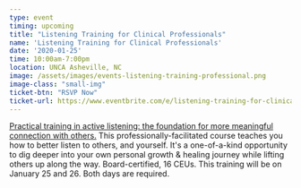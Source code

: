 ```yaml
---
type: event
timing: upcoming
title: "Listening Training for Clinical Professionals"
name: 'Listening Training for Clinical Professionals'
date: '2020-01-25'
time: 10:00am-7:00pm
location: UNCA Asheville, NC
image: /assets/images/events-listening-training-professional.png
image-class: "small-img"
ticket-btn: "RSVP Now"
ticket-url: https://www.eventbrite.com/e/listening-training-for-clinical-professionals-tickets-84175231383
---
```


[Practical training in active listening: the foundation for more meaningful connection with others.](/listening-training/)  This professionally-facilitated course teaches you how to better listen to others, and yourself. It's a one-of-a-kind opportunity to dig deeper into your own personal growth &amp; healing journey while lifting others up along the way. Board-certified, 16 CEUs.  This training will be on January 25 and 26. Both days are required.
